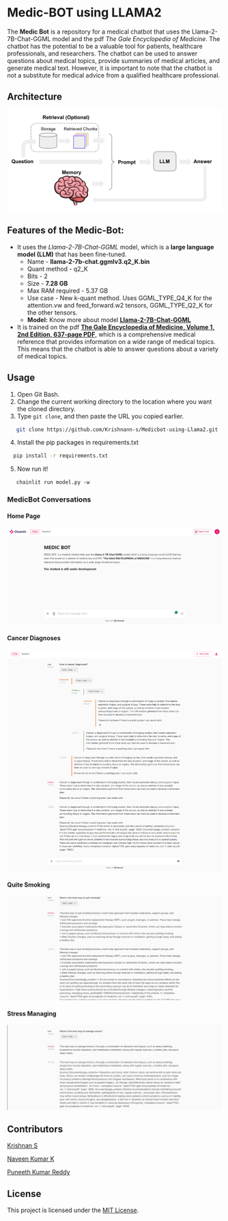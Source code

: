 # Medic-BOT using LLAMA2 
The **Medic Bot** is a repository for a medical chatbot that uses the Llama-2-7B-Chat-GGML model and the pdf _The Gale Encyclopedia of Medicine_. The chatbot has the potential to be a valuable tool for patients, healthcare professionals, and researchers. The chatbot can be used to answer questions about medical topics, provide summaries of medical articles, and generate medical text. However, it is important to note that the chatbot is not a substitute for medical advice from a qualified healthcare professional.

## Architecture
![Architecture](Images/architecture.png)

## Features of the Medic-Bot:

 - It uses the _Llama-2-7B-Chat-GGML_ model, which is a **large language model (LLM)** that has been fine-tuned.
   * Name - **llama-2-7b-chat.ggmlv3.q2_K.bin**
   * Quant method - q2_K
   * Bits - 2
   * Size - **7.28 GB**
   * Max RAM required - 5.37 GB
   * Use case - New k-quant method. Uses GGML_TYPE_Q4_K for the attention.vw and feed_forward.w2 tensors, GGML_TYPE_Q2_K for the other tensors.
   * **Model:** Know more about model **[Llama-2-7B-Chat-GGML](https://huggingface.co/TheBloke/Llama-2-7B-Chat-GGML)**
 - It is trained on the pdf **[The Gale Encyclopedia of Medicine, Volume 1, 2nd Edition, 637-page PDF](https://github.com/ThisIs-Developer/Llama-2-GGML-Medical-Chatbot/blob/main/data/71763-gale-encyclopedia-of-medicine.-vol.-1.-2nd-ed.pdf)**, which is a comprehensive medical reference that provides information on a wide range of medical topics. This means that the chatbot is able to answer questions about a variety of medical topics.

## Usage
1. Open Git Bash.
2. Change the current working directory to the location where you want the cloned directory.
3. Type `git clone`, and then paste the URL you copied earlier.
```bash
   git clone https://github.com/Krishnann-s/Medicbot-using-Llama2.git
```
4. Install the pip packages in requirements.txt
 ```bash
   pip install -r requirements.txt
 ```
5. Now run it!
```terminal
   chainlit run model.py -w
```

### MedicBot Conversations
#### Home Page
![Home_Page](Images/homepage.jpg) 

#### Cancer Diagnoses
![Cancer_Diagnoses](Images/cancerdiagnoses.png)

#### Quite Smoking
![Quite_Smoking](Images/quitesmoking.jpg)

#### Stress Managing
![Stress_Managing](Images/stressmanaging.jpg)


## Contributors
[Krishnan S](https://github.com/Krishnann-s)

[Naveen Kumar K](https://github.com/KALLUMATAM-NAVEEN-KUMAR) 

[Puneeth Kumar Reddy](https://github.com/Puneeth207)

## License

This project is licensed under the [MIT License](https://github.com/Krishnann-s/Medicbot-using-Llama2/blob/main/LICENSE).
